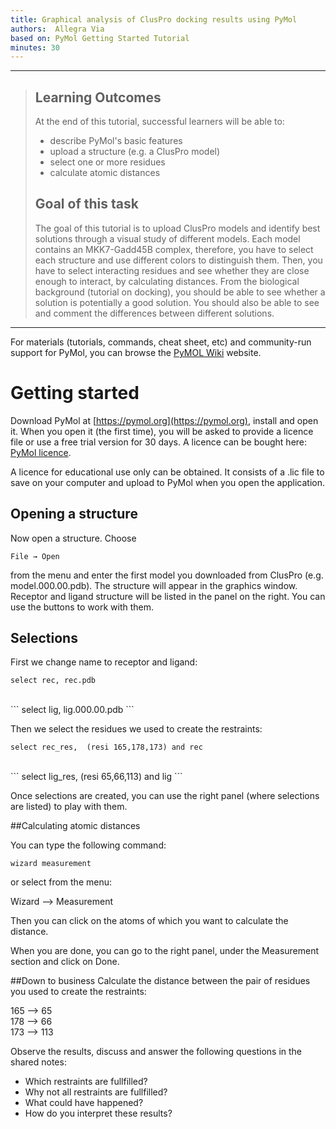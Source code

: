 ```yaml
---
title: Graphical analysis of ClusPro docking results using PyMol
authors:  Allegra Via 
based on: PyMol Getting Started Tutorial
minutes: 30
---
```


------------

> ## Learning Outcomes
> At the end of this tutorial, successful learners will be able to:
> * describe PyMol's basic features
> * upload a structure (e.g. a ClusPro model)
> * select one or more residues
> * calculate atomic distances
> 
> 
> ## Goal of this task
> The goal of this tutorial is to upload ClusPro models and identify best solutions through a visual study of different models. 
> Each model contains an MKK7-Gadd45B complex, therefore, you have to select each structure and use different colors to distinguish them. Then, you have to select interacting residues and see whether they are close enough to interact, by calculating distances. 
> From the biological background (tutorial on docking), you should be able to see whether a solution is potentially a good solution.
> You should also be able to see and comment the differences between different solutions.

------------

For materials (tutorials, commands, cheat sheet, etc) and community-run support for PyMol, you can browse the [PyMOL Wiki](https://pymolwiki.org/index.php/Main_Page) website. 

# Getting started
Download PyMol at [https://pymol.org](https://pymol.org), install and open it. 
When you open it (the first time), you will be asked to provide a licence file or use a free trial version for 30 days. 
A licence can be bought here: [PyMol licence](https://pymol.org/2/buy.html).

A licence for educational use only can be obtained.
It consists of a .lic file to save on your computer and upload to PyMol when you open the application.


## Opening a structure

Now open a structure. Choose 

```
File → Open 
```

from the menu and enter the first model you downloaded from ClusPro (e.g. model.000.00.pdb). The structure will appear in the graphics window.
Receptor and ligand structure will be listed in the panel on the right. You can use the buttons to work with them.

## Selections 
First we change name to receptor and ligand: 
<br>
```
select rec, rec.pdb
```
<br>
```
select lig, lig.000.00.pdb
```
<br>

Then we select the residues we used to create the restraints:
<br>
```
select rec_res,  (resi 165,178,173) and rec
```
<br>
```
select lig_res,  (resi 65,66,113) and lig
```

Once selections are created, you can use the right panel (where selections are listed) to play with them.



##Calculating atomic distances

You can type the following command:

```
wizard measurement
```

or select from the menu:

Wizard --> Measurement

Then you can click on the atoms of which you want to calculate the distance.

When you are done, you can go to the right panel, under the Measurement section and click on Done.

##Down to business
Calculate the distance between the pair of residues you used to create the restraints:


165 --> 65
<br>
178 --> 66
<br>
173 --> 113

Observe the results, discuss and answer the following questions in the shared notes:

- Which restraints are fullfilled?
- Why not all restraints are fullfilled?
- What could have happened?
- How do you interpret these results?



